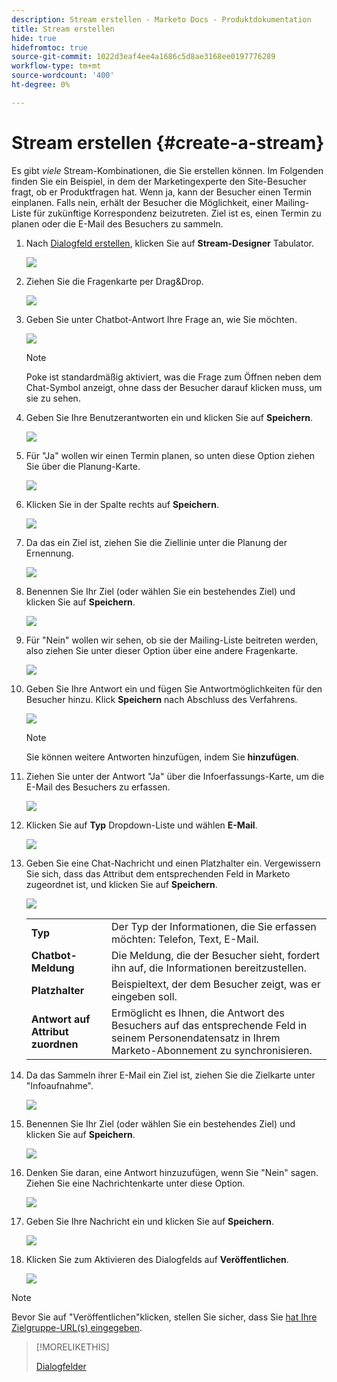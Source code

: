 ```yaml
---
description: Stream erstellen - Marketo Docs - Produktdokumentation
title: Stream erstellen
hide: true
hidefromtoc: true
source-git-commit: 1022d3eaf4ee4a1686c5d8ae3168ee0197776289
workflow-type: tm+mt
source-wordcount: '400'
ht-degree: 0%

---
```


# Stream erstellen {#create-a-stream}

Es gibt _viele_ Stream-Kombinationen, die Sie erstellen können. Im Folgenden finden Sie ein Beispiel, in dem der Marketingexperte den Site-Besucher fragt, ob er Produktfragen hat. Wenn ja, kann der Besucher einen Termin einplanen. Falls nein, erhält der Besucher die Möglichkeit, einer Mailing-Liste für zukünftige Korrespondenz beizutreten. Ziel ist es, einen Termin zu planen oder die E-Mail des Besuchers zu sammeln.

1. Nach [Dialogfeld erstellen](/help/marketo/product-docs/demand-generation/dynamic-chat/dialogues.md#create-a-new-dialogue), klicken Sie auf **Stream-Designer** Tabulator.

   ![](assets/create-a-stream-1.png)

1. Ziehen Sie die Fragenkarte per Drag&amp;Drop.

   ![](assets/create-a-stream-2.png)

1. Geben Sie unter Chatbot-Antwort Ihre Frage an, wie Sie möchten.

   ![](assets/create-a-stream-3.png)

   >[!NOTE]
   >
   >Poke ist standardmäßig aktiviert, was die Frage zum Öffnen neben dem Chat-Symbol anzeigt, ohne dass der Besucher darauf klicken muss, um sie zu sehen.

1. Geben Sie Ihre Benutzerantworten ein und klicken Sie auf **Speichern**.

   ![](assets/create-a-stream-4.png)

1. Für &quot;Ja&quot; wollen wir einen Termin planen, so unten diese Option ziehen Sie über die Planung-Karte.

   ![](assets/create-a-stream-5.png)

1. Klicken Sie in der Spalte rechts auf **Speichern**.

   ![](assets/create-a-stream-6.png)

1. Da das ein Ziel ist, ziehen Sie die Ziellinie unter die Planung der Ernennung.

   ![](assets/create-a-stream-7.png)

1. Benennen Sie Ihr Ziel (oder wählen Sie ein bestehendes Ziel) und klicken Sie auf **Speichern**.

   ![](assets/create-a-stream-8.png)

1. Für &quot;Nein&quot; wollen wir sehen, ob sie der Mailing-Liste beitreten werden, also ziehen Sie unter dieser Option über eine andere Fragenkarte.

   ![](assets/create-a-stream-9.png)

1. Geben Sie Ihre Antwort ein und fügen Sie Antwortmöglichkeiten für den Besucher hinzu. Klick **Speichern** nach Abschluss des Verfahrens.

   ![](assets/create-a-stream-10.png)

   >[!NOTE]
   >
   >Sie können weitere Antworten hinzufügen, indem Sie **hinzufügen**.

1. Ziehen Sie unter der Antwort &quot;Ja&quot; über die Infoerfassungs-Karte, um die E-Mail des Besuchers zu erfassen.

   ![](assets/create-a-stream-11.png)

1. Klicken Sie auf **Typ** Dropdown-Liste und wählen **E-Mail**.

   ![](assets/create-a-stream-12.png)

1. Geben Sie eine Chat-Nachricht und einen Platzhalter ein. Vergewissern Sie sich, dass das Attribut dem entsprechenden Feld in Marketo zugeordnet ist, und klicken Sie auf **Speichern**.

   ![](assets/create-a-stream-13.png)

   <table>
    <tr>
     <td><strong>Typ</strong></td>
     <td>Der Typ der Informationen, die Sie erfassen möchten: Telefon, Text, E-Mail.</td>
    </tr>
    <tr>
     <td><strong>Chatbot-Meldung</strong></td>
     <td>Die Meldung, die der Besucher sieht, fordert ihn auf, die Informationen bereitzustellen.</td>
    </tr>
    <tr>
     <td><strong>Platzhalter</strong></td>
     <td>Beispieltext, der dem Besucher zeigt, was er eingeben soll.</td>
    </tr>
    <tr>
     <td><strong>Antwort auf Attribut zuordnen</strong></td>
     <td>Ermöglicht es Ihnen, die Antwort des Besuchers auf das entsprechende Feld in seinem Personendatensatz in Ihrem Marketo-Abonnement zu synchronisieren.</td>
    </tr>
   </table>

1. Da das Sammeln ihrer E-Mail ein Ziel ist, ziehen Sie die Zielkarte unter &quot;Infoaufnahme&quot;.

   ![](assets/create-a-stream-14.png)

1. Benennen Sie Ihr Ziel (oder wählen Sie ein bestehendes Ziel) und klicken Sie auf **Speichern**.

   ![](assets/create-a-stream-15.png)

1. Denken Sie daran, eine Antwort hinzuzufügen, wenn Sie &quot;Nein&quot; sagen. Ziehen Sie eine Nachrichtenkarte unter diese Option.

   ![](assets/create-a-stream-16.png)

1. Geben Sie Ihre Nachricht ein und klicken Sie auf **Speichern**.

   ![](assets/create-a-stream-17.png)

1. Klicken Sie zum Aktivieren des Dialogfelds auf **Veröffentlichen**.

   ![](assets/create-a-stream-18.png)

>[!NOTE]
>
>Bevor Sie auf &quot;Veröffentlichen&quot;klicken, stellen Sie sicher, dass Sie [hat Ihre Zielgruppe-URL(s) eingegeben](/help/marketo/product-docs/demand-generation/dynamic-chat/dialogues.md#target).

>[!MORELIKETHIS]
>
>[Dialogfelder](/help/marketo/product-docs/demand-generation/dynamic-chat/dialogues.md)
